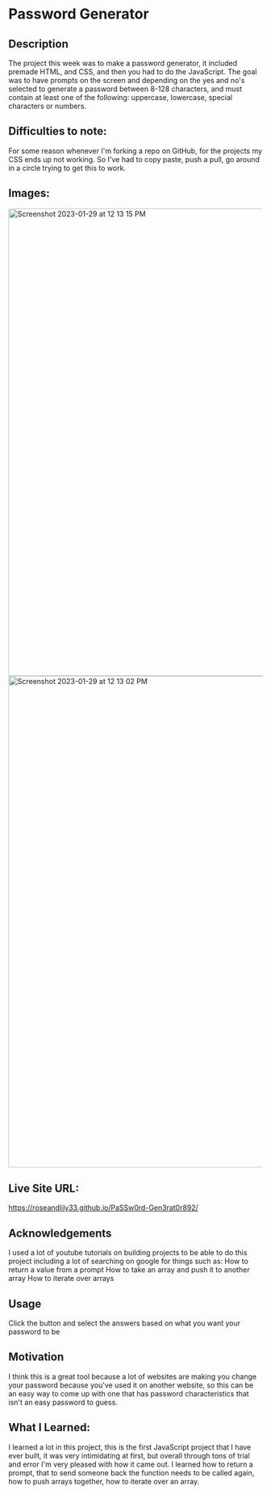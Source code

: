 # Password Generator

## Description
The project this week was to make a password generator, it included premade HTML, and CSS, and then you had to do the JavaScript. The goal was to have prompts on the screen and depending on the yes and no's selected to generate a password between 8-128 characters, and must contain at least one of the following: uppercase, lowercase, special characters or numbers.

## Difficulties to note:
For some reason whenever I'm forking a repo on GitHub, for the projects my CSS ends up not working. So I've had to copy paste, push a pull, go around in a circle trying to get this to work.

## Images:
<img width="927" alt="Screenshot 2023-01-29 at 12 13 15 PM" src="https://user-images.githubusercontent.com/109821108/215339584-5e9911a4-dac0-4320-9557-a94d867b8796.png">
<img width="975" alt="Screenshot 2023-01-29 at 12 13 02 PM" src="https://user-images.githubusercontent.com/109821108/215339588-30414450-8239-44c5-88e9-4f62bd028783.png">


## Live Site URL:
https://roseandlily33.github.io/PaSSw0rd-Gen3rat0r892/

## Acknowledgements
I used a lot of youtube tutorials on building projects to be able to do this project including a lot of searching on google for things such as:
How to return a value from a prompt
How to take an array and push it to another array
How to iterate over arrays

## Usage
Click the button and select the answers based on what you want your password to be

## Motivation
I think this is a great tool because a lot of websites are making you change your password because you've used it on another website, so this can be an easy way to come up with one that has password characteristics that isn't an easy password to guess.

## What I Learned:
I learned a lot in this project, this is the first JavaScript project that I have ever built, it was very intimidating at first, but overall through tons of trial and error I'm very pleased with how it came out. I learned how to return a prompt, that to send someone back the function needs to be called again, how to push arrays together, how to iterate over an array.
